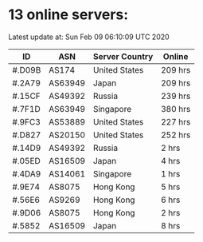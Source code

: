 # 13 online servers:

Latest update at: Sun Feb 09 06:10:09 UTC 2020

| ID | ASN | Server Country | Online |
| -- | --- | -------------- | ------ |
| #.D09B | AS174 | United States | 209 hrs |
| #.2A79 | AS63949 | Japan | 209 hrs |
| #.15CF | AS49392 | Russia | 239 hrs |
| #.7F1D | AS63949 | Singapore | 380 hrs |
| #.9FC3 | AS53889 | United States | 227 hrs |
| #.D827 | AS20150 | United States | 252 hrs |
| #.14D9 | AS49392 | Russia | 2 hrs |
| #.05ED | AS16509 | Japan | 4 hrs |
| #.4DA9 | AS14061 | Singapore | 1 hrs |
| #.9E74 | AS8075 | Hong Kong | 5 hrs |
| #.56E6 | AS9269 | Hong Kong | 6 hrs |
| #.9D06 | AS8075 | Hong Kong | 2 hrs |
| #.5852 | AS16509 | Japan | 8 hrs |

